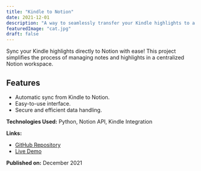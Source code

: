 ```yaml
---
title: "Kindle to Notion"
date: 2021-12-01
description: "A way to seamlessly transfer your Kindle highlights to a Notion database."
featuredImage: "cat.jpg"
draft: false
---
```


Sync your Kindle highlights directly to Notion with ease! This project simplifies the process of managing notes and highlights in a centralized Notion workspace.

## Features
- Automatic sync from Kindle to Notion.
- Easy-to-use interface.
- Secure and efficient data handling.

**Technologies Used:** Python, Notion API, Kindle Integration

**Links:**
- [GitHub Repository](#)
- [Live Demo](#)

**Published on:** December 2021
